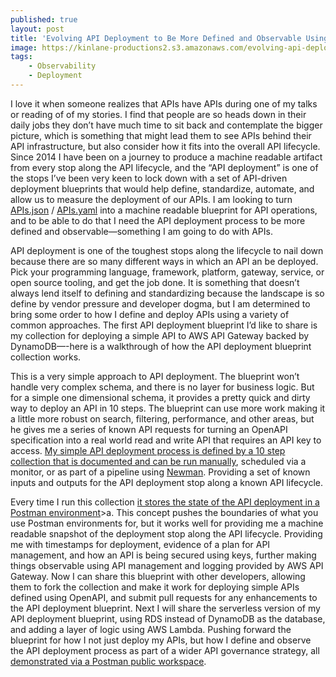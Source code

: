 ```yaml
---
published: true
layout: post
title: 'Evolving API Deployment to Be More Defined and Observable Using APIs'
image: https://kinlane-productions2.s3.amazonaws.com/evolving-api-deployment-to-be-more-defined-and-observable-using-apis.png
tags:
    - Observability
    - Deployment
---
```

I love it when someone realizes that APIs have APIs during one of my talks or reading of of my stories. I find that people are so heads down in their daily jobs they don’t have much time to sit back and contemplate the bigger picture, which is something that might lead them to see APIs behind their API infrastructure, but also consider how it fits into the overall API lifecycle. Since 2014 I have been on a journey to produce a machine readable artifact from every stop along the API lifecycle, and the “API deployment” is one of the stops I’ve been very keen to lock down with a set of API-driven deployment blueprints that would help define, standardize, automate, and allow us to measure the deployment of our APIs. I am looking to turn [APIs.json](http://apisjson.org/) / [APIs.yaml](http://apisyaml.org/) into a machine readable blueprint for API operations, and to be able to do that I need the API deployment process to be more defined and observable—something I am going to do with APIs.

API deployment is one of the toughest stops along the lifecycle to nail down because there are so many different ways in which an API an be deployed. Pick your programming language, framework, platform, gateway, service, or open source tooling, and get the job done. It is something that doesn’t always lend itself to defining and standardizing because the landscape is so define by vendor pressure and developer dogma, but I am determined to bring some order to how I define and deploy APIs using a variety of common approaches. The first API deployment blueprint I’d like to share is my collection for deploying a simple API to AWS API Gateway backed by DynamoDB—-here is a walkthrough of how the API deployment blueprint collection works.

This is a very simple approach to API deployment. The blueprint won’t handle very complex schema, and there is no layer for business logic. But for a simple one dimensional schema, it provides a pretty quick and dirty way to deploy an API in 10 steps. The blueprint can use more work making it a little more robust on search, filtering, performance, and other areas, but he gives me a series of known API requests for turning an OpenAPI specification into a real world read and write API that requires an API key to access. [My simple API deployment process is defined by a 10 step collection that is documented and can be run manually](https://www.postman.com/api-evangelist/workspace/deployment/documentation/35240-900aeb90-7c7a-4a1c-bf9d-998657048312), scheduled via a monitor, or as part of a pipeline using [Newman](https://www.npmjs.com/package/newman). Providing a set of known inputs and outputs for the API deployment stop along a known API lifecycle.

Every time I run this collection [it stores the state of the API deployment in a Postman environment](https://www.postman.com/api-evangelist/workspace/deployment/environment/35240-03592644-d24d-4fd7-bc02-de5147d48f96)\>a. This concept pushes the boundaries of what you use Postman environments for, but it works well for providing me a machine readable snapshot of the deployment stop along the API lifecycle. Providing me with timestamps for deployment, evidence of a plan for API management, and how an API is being secured using keys, further making things observable using API management and logging provided by AWS API Gateway. Now I can share this blueprint with other developers, allowing them to fork the collection and make it work for deploying simple APIs defined using OpenAPI, and submit pull requests for any enhancements to the API deployment blueprint. Next I will share the serverless version of my API deployment blueprint, using RDS instead of DynamoDB as the database, and adding a layer of logic using AWS Lambda. Pushing forward the blueprint for how I not just deploy my APIs, but how I define and observe the API deployment process as part of a wider API governance strategy, all [demonstrated via a Postman public workspace](https://www.postman.com/api-evangelist/workspace/deployment/overview).